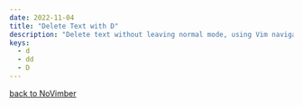 ```yaml
---
date: 2022-11-04
title: "Delete Text with D"
description: "Delete text without leaving normal mode, using Vim navigation."
keys:
  - d
  - dd
  - D
---
```


[back to NoVimber](../)
